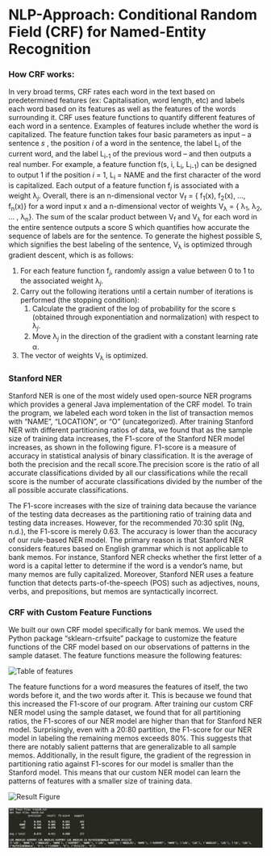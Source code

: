# NLP-Approach: Conditional Random Field (CRF) for Named-Entity Recognition

### How CRF works:
In very broad terms, CRF rates each word in the text based on predetermined features (ex: Capitalisation, word length, etc) and labels each word based on its features as well as the features of the words surrounding it. CRF uses feature functions to quantify different features of each word in a sentence. Examples of features include whether the word is capitalized. The feature function takes four basic parameters as input – a sentence *s* , the position *i* of a word in the sentence, the label L<sub>i</sub> of the current word, and the label L<sub>i-1</sub> of the previous word – and then outputs a real number. For example, a feature function  f(s, i, L<sub>i</sub>,  L<sub>i-1</sub>) can be designed to output 1 if the position *i*  = 1, L<sub>i</sub> = NAME and the first character of the word is capitalized. Each output of a feature function f<sub>*j*</sub>  is associated with a weight λ<sub>*j*</sub>. Overall, there is an n-dimensional vector V<sub>f</sub> = { f<sub>1</sub>(x), f<sub>2</sub>(x), ..., f<sub>n</sub>(x)} for a word input x and a n-dimensional vector of weights V<sub>λ</sub> = { λ<sub>1</sub>, λ<sub>2</sub>, ... , λ<sub>n</sub>}. The sum of the scalar product between V<sub>f</sub> and V<sub>λ</sub> for each word in the entire sentence outputs a score S which quantifies how accurate the sequence of labels are for the sentence. To generate the highest possible S, which signifies the best labeling of the sentence, V<sub>λ</sub> is optimized through gradient descent, which is as follows:
1. For each feature function f<sub>*j*</sub>, randomly assign a value between 0 to 1 to the associated weight λ<sub>*j*</sub>. 
2. Carry out the following iterations until a certain number of iterations is performed (the stopping condition):
   1. Calculate the gradient of the log of probability for the score s (obtained through exponentiation and normalization) with respect to  λ<sub>*j*</sub>.
   2. Move  λ<sub>*j*</sub> in the direction of the gradient with a constant learning rate α.
3. The vector of weights V<sub>λ</sub> is optimized.

### Stanford NER
Stanford NER is one of the most widely used open-source NER programs which provides a general Java implementation of the CRF model. To train the program, we labeled each word token in the list of transaction memos with “NAME”, “LOCATION”, or “O” (uncategorized). After training Stanford NER with different partitioning ratios of data, we found that as the sample size of training data increases, the F1-score of the Stanford NER model increases, as shown in the following figure. F1-score is a measure of accuracy in statistical analysis of binary classification. It is the average of both the precision and the recall score.The precision score is the ratio of all accurate classifications divided by all our classifications while the recall score is the number of accurate classifications divided by the number of the all possible accurate classifications.

The F1-score increases with the size of training data because the variance of the testing data decreases as the partitioning ratio of training data and testing data increases. However, for the recommended 70:30 split (Ng, n.d.), the F1-score is merely 0.63. The accuracy is lower than the accuracy of our rule-based NER model. The primary reason is that Stanford NER considers features based on English grammar which is not applicable to bank memos. For instance, Stanford NER checks whether the first letter of a word is a capital letter to determine if the word is a vendor’s name, but many memos are fully capitalized. Moreover, Stanford NER uses a feature function that detects parts-of-the-speech (POS) such as adjectives, nouns, verbs, and prepositions, but memos are syntactically incorrect.

### CRF with Custom Feature Functions

We built our own CRF model specifically for bank memos. We used the Python package “sklearn-crfsuite” package to customize the feature functions of the CRF model based on our observations of patterns in the sample dataset. The feature functions measure the following features:

![Table of features]()

The feature functions for a word measures the features of itself, the two words before it, and the two words after it. This is because we found that this increased the F1-score of our program.
After training our custom CRF NER model using the sample dataset, we found that for all partitioning ratios, the F1-scores of our NER model are higher than that for Stanford NER model. Surprisingly, even with a 20:80 partition, the F1-score for our NER model in labeling the remaining memos exceeds 80%. This suggests that there are notably salient patterns that are generalizable to all sample memos. Additionally, in the result figure, the gradient of the regression in partitioning ratio against F1-scores for our model is smaller than the Stanford model. This means that our custom NER model can learn the patterns of features with a smaller size of training data.

![Result Figure]()

![Result of Custom CRF](https://github.com/Final-Project-Freshman/NLP-Approach/blob/master/result.png)
